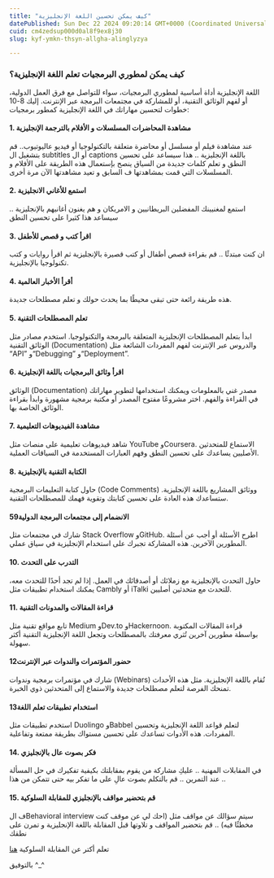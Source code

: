 ```yaml
---
title: "كيف يمكن تحسين اللغة الإنجليزية"
datePublished: Sun Dec 22 2024 09:20:14 GMT+0000 (Coordinated Universal Time)
cuid: cm4zedsup000d0al8f9ex8j30
slug: kyf-ymkn-thsyn-allgha-alinglyzya

---
```


### كيف يمكن لمطوري البرمجيات تعلم اللغة الإنجليزية؟

اللغة الإنجليزية أداة أساسية لمطوري البرمجيات، سواء للتواصل مع فرق العمل الدولية، أو لفهم الوثائق التقنية، أو للمشاركة في مجتمعات البرمجة عبر الإنترنت. إليك 8-10 خطوات لتحسين مهاراتك في اللغة الإنجليزية كمطور برمجيات:

#### 1. **مشاهدة المحاضرات المسلسلات و الأفلام بالترجمة الإنجليزية**
عند مشاهدة فيلم أو مسلسل أو محاضرة متعلقة بالتكنولوجيا أو فيديو عاليوتيوب.. قم بتشغيل ال
subtitles أو
ال captions
باللغة الإنجليزية .. هذا سيساعد على تحسين النطق و تعلم كلمات جديدة من السياق
ينصح بإستعمال هذه الطريقة على الأفلام و المسلسلات التي قمت بمشاهدتها ف السابق و تعيد مشاهدتها الآن مرة أخرى.

#### 2. **استمع للأغاني الانجليزية**
استمع لمغنيينك المفضلين البريطانيين و الامريكان و هم يغنون أغانيهم بالإنجليزية .. سيساعد هذا كثيرا على تحسين النطق

#### 3. **اقرأ كتب و قصص للأطفل**
ان كنت مبتدئًا .. قم بقراءة قصص أطفال أو كتب قصيرة بالإنجليزية ثم اقرأ روايات و كتب تكنولوجيا بالإنجليزية.

#### 4. **أقرأ الأخبار العالمية**
هذه طريقة رائعة حتى تبقى محيطًا بما يحدث حولك و تعلم مصطلحات جديدة.

#### 5. **تعلم المصطلحات التقنية**
ابدأ بتعلم المصطلحات الإنجليزية المتعلقة بالبرمجة والتكنولوجيا. استخدم مصادر مثل الوثائق التقنية (Documentation) والدروس عبر الإنترنت لفهم المفردات الشائعة مثل “API” و“Debugging” و“Deployment”.

#### 6. **اقرأ وثائق البرمجيات باللغة الإنجليزية**
الوثائق (Documentation) مصدر غني بالمعلومات ويمكنك استخدامها لتطوير مهاراتك في القراءة والفهم. اختر مشروعًا مفتوح المصدر أو مكتبة برمجية مشهورة وابدأ بقراءة الوثائق الخاصة بها.

#### 7. **مشاهدة الفيديوهات التعليمية**
شاهد فيديوهات تعليمية على منصات مثل YouTube وCoursera. الاستماع للمتحدثين الأصليين يساعدك على تحسين النطق وفهم العبارات المستخدمة في السياقات العملية.

#### 8. **الكتابة التقنية بالإنجليزية**
حاول كتابة التعليمات البرمجية (Code Comments) ووثائق المشاريع باللغة الإنجليزية. ستساعدك هذه العادة على تحسين كتابتك وتقوية فهمك للمصطلحات التقنية.

#### 59**الانضمام إلى مجتمعات البرمجة الدولية**
شارك في مجتمعات مثل Stack Overflow وGitHub. اطرح الأسئلة أو أجب عن أسئلة المطورين الآخرين. هذه المشاركة تجبرك على استخدام الإنجليزية في سياق عملي.

#### 10. **التدرب على التحدث**
حاول التحدث بالإنجليزية مع زملائك أو أصدقائك في العمل. إذا لم تجد أحدًا للتحدث معه، يمكنك استخدام تطبيقات مثل Cambly أو iTalki للتحدث مع متحدثين أصليين.

#### 11. **قراءة المقالات والمدونات التقنية**
تابع مواقع تقنية مثل Medium وDev.to وHackernoon. قراءة المقالات المكتوبة بواسطة مطورين آخرين تُثري معرفتك بالمصطلحات وتجعل اللغة الإنجليزية التقنية أكثر سهولة.

#### 12**حضور المؤتمرات والندوات عبر الإنترنت**
شارك في مؤتمرات برمجية وندوات (Webinars) تُقام باللغة الإنجليزية. مثل هذه الأحداث تمنحك الفرصة لتعلم مصطلحات جديدة والاستماع إلى المتحدثين ذوي الخبرة.

#### 13**استخدام تطبيقات تعلم اللغة**
استخدم تطبيقات مثل Duolingo وBabbel لتعلم قواعد اللغة الإنجليزية وتحسين المفردات. هذه الأدوات تساعدك على تحسين مستواك بطريقة ممتعة وتفاعلية.

#### 14. **فكر بصوت عال بالإنجليزي**
في المقابلات المهنية .. عليكِ مشاركة من يقوم بمقابلتك بكيفية تفكيرك في حل المسألة .. عند التمرين .. قم بالتكلم بصوت عالِ على ما تفكر بيه حتى تتمكن من هذا

#### 15. **قم بتحضير مواقف بالإنجليزي للمقابلة السلوكية**
ف الBehavioral interview
سيتم سؤالك عن مواقف مثل (احك لي عن موقف كنت مخطئًا فيه) .. قم بتحضير المواقف و تلاوتها قبل المقابلة باللغة الإنجليزية و تمرن على نطقك

تعلم أكتر عن المقابلة السلوكية [هنا](https://krietallo.hashnode.dev/mastering-behavioral-interviews-a-guide-for-software-engineers)

بالتوفيق ^_^


